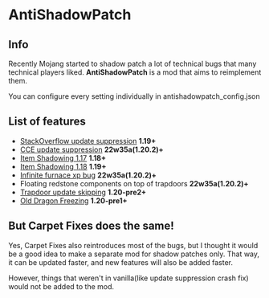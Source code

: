# AntiShadowPatch

## Info

Recently Mojang started to shadow patch a lot of technical bugs that many technical players liked.
**AntiShadowPatch** is a mod that aims to reimplement them.

You can configure every setting individually in antishadowpatch_config.json

## List of features
* [StackOverflow update suppression](https://www.youtube.com/watch?v=Dtke-Co5HFM) **1.19+**
* [CCE update suppression](https://www.youtube.com/watch?v=f4ty-PZcvrI) **22w35a(1.20.2)+**
* [Item Shadowing 1.17](https://www.youtube.com/watch?v=oz2u7YMPjF4) **1.18+**
* [Item Shadowing 1.18](https://www.youtube.com/watch?v=gLQP_qfkjoQ) **1.19+**
* [Infinite furnace xp bug](https://youtu.be/p5awe_hOp08?si=ptoHr59GWVnVhPdU&t=265) **22w35a(1.20.2)+**
* Floating redstone components on top of trapdoors **22w35a(1.20.2)+**
* [Trapdoor update skipping](https://www.youtube.com/watch?v=hZEOyZ3CEXY) **1.20-pre2+**
* [Old Dragon Freezing](https://www.youtube.com/watch?v=kxHpyV95rB0) **1.20-pre1+**

## But Carpet Fixes does the same!
Yes, Carpet Fixes also reintroduces most of the bugs, but I thought it would be a good idea 
to make a separate mod for shadow patches only. That way, it can be updated 
faster, and new features will also be added faster.

However, things that weren't in vanilla(like update suppression crash fix) would not be added to the mod.



